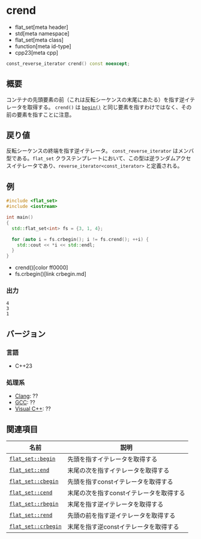 # crend
* flat_set[meta header]
* std[meta namespace]
* flat_set[meta class]
* function[meta id-type]
* cpp23[meta cpp]

```cpp
const_reverse_iterator crend() const noexcept;
```


## 概要
コンテナの先頭要素の前（これは反転シーケンスの末尾にあたる）を指す逆イテレータを取得する。 
`crend()` は [`begin()`](begin.md) と同じ要素を指すわけではなく、その前の要素を指すことに注意。


## 戻り値
反転シーケンスの終端を指す逆イテレータ。 
`const_reverse_iterator` はメンバ型である。`flat_set` クラステンプレートにおいて、この型は逆ランダムアクセスイテレータであり、`reverse_iterator<const_iterator>` と定義される。


## 例
```cpp example
#include <flat_set>
#include <iostream>

int main()
{
  std::flat_set<int> fs = {3, 1, 4};

  for (auto i = fs.crbegin(); i != fs.crend(); ++i) {
    std::cout << *i << std::endl;
  }
}
```
* crend()[color ff0000]
* fs.crbegin()[link crbegin.md]

### 出力
```
4
3
1
```

## バージョン
### 言語
- C++23

### 処理系
- [Clang](/implementation.md#clang): ??
- [GCC](/implementation.md#gcc): ??
- [Visual C++](/implementation.md#visual_cpp): ??



## 関連項目

| 名前 | 説明 |
|------------------------------|-----------------------------------------|
| [`flat_set::begin`](begin.md)     | 先頭を指すイテレータを取得する |
| [`flat_set::end`](end.md)         | 末尾の次を指すイテレータを取得する |
| [`flat_set::cbegin`](cbegin.md)   | 先頭を指すconstイテレータを取得する |
| [`flat_set::cend`](cend.md)       | 末尾の次を指すconstイテレータを取得する |
| [`flat_set::rbegin`](rbegin.md)   | 末尾を指す逆イテレータを取得する |
| [`flat_set::rend`](rend.md)       | 先頭の前を指す逆イテレータを取得する |
| [`flat_set::crbegin`](crbegin.md) | 末尾を指す逆constイテレータを取得する |
